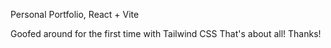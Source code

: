 Personal Portfolio, React + Vite

Goofed around for the first time with Tailwind CSS
That's about all! Thanks!
